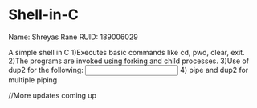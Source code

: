 # Shell-in-C
Name: Shreyas Rane
RUID: 189006029

A simple shell in C
1)Executes basic commands like cd, pwd, clear, exit.
2)The programs are invoked using forking and child processes.
3)Use of dup2 for the following:
  <cmd> <args> <output>
  <cmd> <args> <input> <output>
4) pipe and dup2 for multiple piping

//More updates coming up
